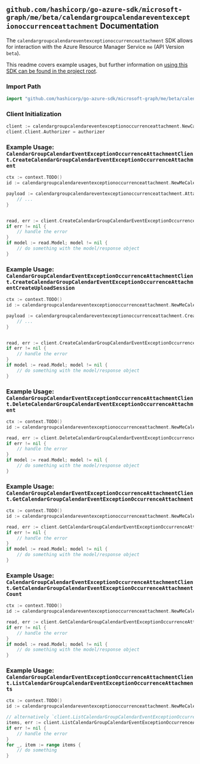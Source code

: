 
## `github.com/hashicorp/go-azure-sdk/microsoft-graph/me/beta/calendargroupcalendareventexceptionoccurrenceattachment` Documentation

The `calendargroupcalendareventexceptionoccurrenceattachment` SDK allows for interaction with the Azure Resource Manager Service `me` (API Version `beta`).

This readme covers example usages, but further information on [using this SDK can be found in the project root](https://github.com/hashicorp/go-azure-sdk/tree/main/docs).

### Import Path

```go
import "github.com/hashicorp/go-azure-sdk/microsoft-graph/me/beta/calendargroupcalendareventexceptionoccurrenceattachment"
```


### Client Initialization

```go
client := calendargroupcalendareventexceptionoccurrenceattachment.NewCalendarGroupCalendarEventExceptionOccurrenceAttachmentClientWithBaseURI("https://management.azure.com")
client.Client.Authorizer = authorizer
```


### Example Usage: `CalendarGroupCalendarEventExceptionOccurrenceAttachmentClient.CreateCalendarGroupCalendarEventExceptionOccurrenceAttachment`

```go
ctx := context.TODO()
id := calendargroupcalendareventexceptionoccurrenceattachment.NewMeCalendarGroupIdCalendarIdEventIdExceptionOccurrenceID("calendarGroupIdValue", "calendarIdValue", "eventIdValue", "eventId1Value")

payload := calendargroupcalendareventexceptionoccurrenceattachment.Attachment{
	// ...
}


read, err := client.CreateCalendarGroupCalendarEventExceptionOccurrenceAttachment(ctx, id, payload)
if err != nil {
	// handle the error
}
if model := read.Model; model != nil {
	// do something with the model/response object
}
```


### Example Usage: `CalendarGroupCalendarEventExceptionOccurrenceAttachmentClient.CreateCalendarGroupCalendarEventExceptionOccurrenceAttachmentCreateUploadSession`

```go
ctx := context.TODO()
id := calendargroupcalendareventexceptionoccurrenceattachment.NewMeCalendarGroupIdCalendarIdEventIdExceptionOccurrenceID("calendarGroupIdValue", "calendarIdValue", "eventIdValue", "eventId1Value")

payload := calendargroupcalendareventexceptionoccurrenceattachment.CreateCalendarGroupCalendarEventExceptionOccurrenceAttachmentCreateUploadSessionRequest{
	// ...
}


read, err := client.CreateCalendarGroupCalendarEventExceptionOccurrenceAttachmentCreateUploadSession(ctx, id, payload)
if err != nil {
	// handle the error
}
if model := read.Model; model != nil {
	// do something with the model/response object
}
```


### Example Usage: `CalendarGroupCalendarEventExceptionOccurrenceAttachmentClient.DeleteCalendarGroupCalendarEventExceptionOccurrenceAttachment`

```go
ctx := context.TODO()
id := calendargroupcalendareventexceptionoccurrenceattachment.NewMeCalendarGroupIdCalendarIdEventIdExceptionOccurrenceIdAttachmentID("calendarGroupIdValue", "calendarIdValue", "eventIdValue", "eventId1Value", "attachmentIdValue")

read, err := client.DeleteCalendarGroupCalendarEventExceptionOccurrenceAttachment(ctx, id)
if err != nil {
	// handle the error
}
if model := read.Model; model != nil {
	// do something with the model/response object
}
```


### Example Usage: `CalendarGroupCalendarEventExceptionOccurrenceAttachmentClient.GetCalendarGroupCalendarEventExceptionOccurrenceAttachment`

```go
ctx := context.TODO()
id := calendargroupcalendareventexceptionoccurrenceattachment.NewMeCalendarGroupIdCalendarIdEventIdExceptionOccurrenceIdAttachmentID("calendarGroupIdValue", "calendarIdValue", "eventIdValue", "eventId1Value", "attachmentIdValue")

read, err := client.GetCalendarGroupCalendarEventExceptionOccurrenceAttachment(ctx, id)
if err != nil {
	// handle the error
}
if model := read.Model; model != nil {
	// do something with the model/response object
}
```


### Example Usage: `CalendarGroupCalendarEventExceptionOccurrenceAttachmentClient.GetCalendarGroupCalendarEventExceptionOccurrenceAttachmentCount`

```go
ctx := context.TODO()
id := calendargroupcalendareventexceptionoccurrenceattachment.NewMeCalendarGroupIdCalendarIdEventIdExceptionOccurrenceID("calendarGroupIdValue", "calendarIdValue", "eventIdValue", "eventId1Value")

read, err := client.GetCalendarGroupCalendarEventExceptionOccurrenceAttachmentCount(ctx, id)
if err != nil {
	// handle the error
}
if model := read.Model; model != nil {
	// do something with the model/response object
}
```


### Example Usage: `CalendarGroupCalendarEventExceptionOccurrenceAttachmentClient.ListCalendarGroupCalendarEventExceptionOccurrenceAttachments`

```go
ctx := context.TODO()
id := calendargroupcalendareventexceptionoccurrenceattachment.NewMeCalendarGroupIdCalendarIdEventIdExceptionOccurrenceID("calendarGroupIdValue", "calendarIdValue", "eventIdValue", "eventId1Value")

// alternatively `client.ListCalendarGroupCalendarEventExceptionOccurrenceAttachments(ctx, id)` can be used to do batched pagination
items, err := client.ListCalendarGroupCalendarEventExceptionOccurrenceAttachmentsComplete(ctx, id)
if err != nil {
	// handle the error
}
for _, item := range items {
	// do something
}
```
